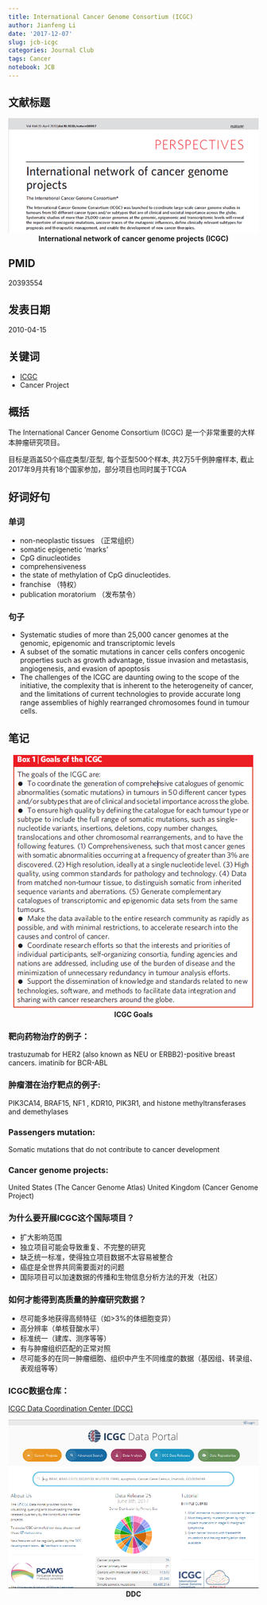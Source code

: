 ```yaml
---
title: International Cancer Genome Consortium (ICGC)
author: Jianfeng Li
date: '2017-12-07'
slug: jcb-icgc
categories: Journal Club
tags: Cancer
notebook: JCB
---
```


## 文献标题

<div align=center>
<img src='https://github.com/Miachol/Writing-material/raw/master/notes/images/2017-09-05-JCB-ICGC/ICGC.png'>
<br/>
<b>International network of cancer genome projects (ICGC)</b>
</div>

## PMID

20393554

## 发表日期

2010-04-15

## 关键词

- [ICGC](http://www.icgc.org)
- Cancer Project

## 概括

The International Cancer Genome Consortium (ICGC) 是一个非常重要的大样本肿瘤研究项目。

目标是涵盖50个癌症类型/亚型, 每个亚型500个样本, 共2万5千例肿瘤样本, 截止2017年9月共有18个国家参加，部分项目也同时属于TCGA

## 好词好句

### 单词

- non-neoplastic tissues （正常组织）
- somatic epigenetic ‘marks’
- CpG dinucleotides
- comprehensiveness
- the state of methylation of CpG dinucleotides.
- franchise （特权）
- publication moratorium （发布禁令）

### 句子

- Systematic studies of more than 25,000 cancer genomes at the genomic, epigenomic and transcriptomic levels
- A subset of the somatic mutations in cancer cells confers oncogenic properties such as growth advantage, tissue invasion and metastasis, angiogenesis, and evasion of apoptosis
- The challenges of the ICGC are daunting owing to the scope of the initiative, the complexity that is inherent to the heterogeneity of cancer, and the limitations of current technologies to provide accurate long range assemblies of highly rearranged chromosomes found in tumour cells.

## 笔记

<div align=center>
<img src='https://github.com/Miachol/Writing-material/raw/master/notes/images/2017-09-05-JCB-ICGC/ICGC-goals.png'>
<br/>
<b>ICGC Goals</b>
</div>

### 靶向药物治疗的例子：

trastuzumab for HER2 (also known as NEU or ERBB2)-positive breast cancers.
imatinib for BCR-ABL

### 肿瘤潜在治疗靶点的例子:

PIK3CA14, BRAF15, NF1 , KDR10, PIK3R1, and histone methyltransferases and demethylases

### Passengers mutation:

Somatic mutations that do not contribute to cancer development

### Cancer genome projects:

United States (The Cancer Genome Atlas)
United Kingdom (Cancer Genome Project)

### 为什么要开展ICGC这个国际项目？

- 扩大影响范围
- 独立项目可能会导致重复、不完整的研究
- 缺乏统一标准，使得独立项目数据不太容易被整合
- 癌症是全世界共同需要面对的问题
- 国际项目可以加速数据的传播和生物信息分析方法的开发（社区）

### 如何才能得到高质量的肿瘤研究数据？

- 尽可能多地获得高频特征（如>3%的体细胞变异）
- 高分辨率（单核苷酸水平）
- 标准统一（建库、测序等等）
- 有与肿瘤组织匹配的正常对照
- 尽可能多的在同一肿瘤细胞、组织中产生不同维度的数据（基因组、转录组、表观组等等）

### ICGC数据仓库：

[ICGC Data Coordination Center (DCC)](https://dcc.icgc.org/)

<div align=center>
<img src='https://github.com/Miachol/Writing-material/raw/master/notes/images/2017-09-05-JCB-ICGC/DDC.png'>
<br/>
<b>DDC</b>
</div>

